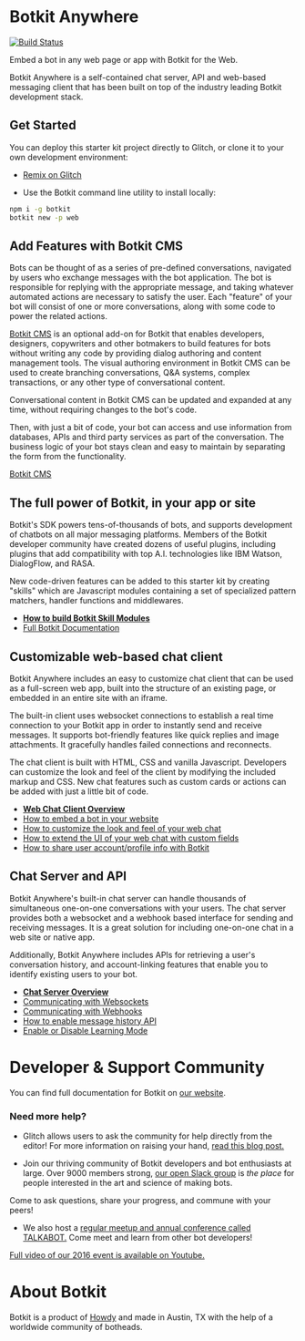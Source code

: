 # Botkit Anywhere

[![Build Status](https://travis-ci.org/send-help-pl0x/botkit.svg?branch=buitim%2Ftesting)](https://travis-ci.org/send-help-pl0x/botkit)

Embed a bot in any web page or app with Botkit for the Web.

Botkit Anywhere is a self-contained chat server, API and web-based messaging client that has been built on top of the industry leading Botkit development stack.

## Get Started

You can deploy this starter kit project directly to Glitch, or clone it to your own development environment:

-   [Remix on Glitch](https://glitch.com/~botkit-web)

-   Use the Botkit command line utility to install locally:

```bash
npm i -g botkit
botkit new -p web
```

## Add Features with Botkit CMS

Bots can be thought of as a series of pre-defined conversations, navigated by users who exchange messages with the bot application. The bot is responsible for replying with the appropriate message, and taking whatever automated actions are necessary to satisfy the user. Each "feature" of your bot will consist of one or more conversations, along with some code to power the related actions.

[Botkit CMS](https://github.com/howdyai/botkit-cms) is an optional add-on for Botkit that enables developers, designers, copywriters and other botmakers to build features for bots without writing any code by providing dialog authoring and content management tools. The visual authoring environment in Botkit CMS can be used to create branching conversations, Q&A systems, complex transactions, or any other type of conversational content.

Conversational content in Botkit CMS can be updated and expanded at any time, without requiring changes to the bot's code.

Then, with just a bit of code, your bot can access and use information from databases,
APIs and third party services as part of the conversation. The business logic
of your bot stays clean and easy to maintain by separating the form from the functionality.

[Botkit CMS](https://github.com/howdyai/botkit-cms)

## The full power of Botkit, in your app or site

Botkit's SDK powers tens-of-thousands of bots, and supports development of chatbots on
all major messaging platforms. Members of the Botkit developer community have created dozens of useful plugins,
including plugins that add compatibility with top A.I. technologies like IBM Watson, DialogFlow, and RASA.

New code-driven features can be added to this starter kit by creating "skills" which are
Javascript modules containing a set of specialized pattern matchers, handler functions and middlewares.

-   **[How to build Botkit Skill Modules](docs/how_to_build_skills.md)**
-   [Full Botkit Documentation](https://github.com/howdyai/botkit/blob/master/docs/readme.md#developing-with-botkit)

## Customizable web-based chat client

Botkit Anywhere includes an easy to customize chat client that can be used as a full-screen web app, built into the structure
of an existing page, or embedded in an entire site with an iframe.

The built-in client uses websocket connections to establish a real time connection
to your Botkit app in order to instantly send and receive messages. It supports bot-friendly
features like quick replies and image attachments. It gracefully handles failed connections
and reconnects.

The chat client is built with HTML, CSS and vanilla Javascript.
Developers can customize the look and feel of the client by modifying the included markup and CSS.
New chat features such as custom cards or actions can be added with just a little bit of code.

-   **[Web Chat Client Overview](docs/botkit_web_client.md)**
-   [How to embed a bot in your website](docs/botkit_web_client.md#embed-botkit-in-a-website-with-iframes)
-   [How to customize the look and feel of your web chat](docs/botkit_web_client.md#customize-the-look-and-feel-of-the-chat-interface)
-   [How to extend the UI of your web chat with custom fields](docs/botkit_web_client.md#using-botkit-studio-custom-fields-to-add-custom-features)
-   [How to share user account/profile info with Botkit](docs/botkit_web_client.md#share-user-accounts--profile-data-with-botkit)

## Chat Server and API

Botkit Anywhere's built-in chat server can handle thousands of simultaneous one-on-one conversations with your users.
The chat server provides both a websocket and a webhook based interface for sending and receiving messages.
It is a great solution for including one-on-one chat in a web site or native app.

Additionally, Botkit Anywhere includes APIs for retrieving a user's conversation history,
and account-linking features that enable you to identify existing users to your bot.

-   **[Chat Server Overview](docs/botkit_chat_server.md)**
-   [Communicating with Websockets](docs/botkit_chat_server.md#using-websockets)
-   [Communicating with Webhooks](docs/botkit_chat_server.md#using-webhooks)
-   [How to enable message history API](docs/botkit_chat_server.md#enable-message-history)
-   [Enable or Disable Learning Mode](docs/botkit_chat_server.md#learning-mode)

# Developer & Support Community

You can find full documentation for Botkit on [our website](https://botkit.ai/docs).

### Need more help?

-   Glitch allows users to ask the community for help directly from the editor! For more information on raising your hand, [read this blog post.](https://medium.com/glitch/just-raise-your-hand-how-glitch-helps-aa6564cb1685)

-   Join our thriving community of Botkit developers and bot enthusiasts at large. Over 9000 members strong, [our open Slack group](http://community.botkit.ai) is _the place_ for people interested in the art and science of making bots.

Come to ask questions, share your progress, and commune with your peers!

-   We also host a [regular meetup and annual conference called TALKABOT.](http://talkabot.ai) Come meet and learn from other bot developers!

[Full video of our 2016 event is available on Youtube.](https://www.youtube.com/playlist?list=PLD3JNfKLDs7WsEHSal2cfwG0Fex7A6aok)

# About Botkit

Botkit is a product of [Howdy](https://howdy.ai) and made in Austin, TX with the help of a worldwide community of botheads.

